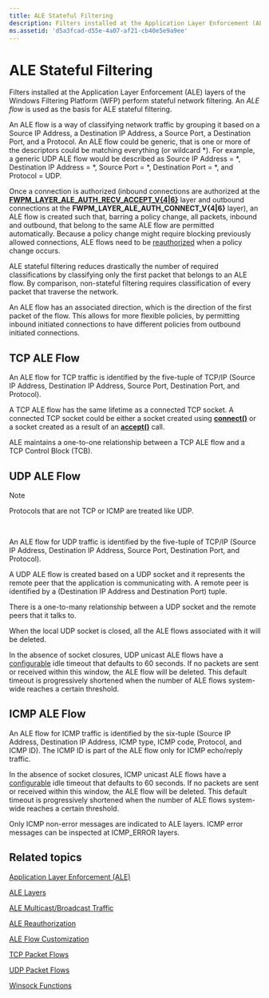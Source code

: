 ```yaml
---
title: ALE Stateful Filtering
description: Filters installed at the Application Layer Enforcement (ALE) layers of the Windows Filtering Platform (WFP) perform stateful network filtering.
ms.assetid: 'd5a3fcad-d55e-4a07-af21-cb40e5e9a9ee'
---
```


# ALE Stateful Filtering

Filters installed at the Application Layer Enforcement (ALE) layers of the Windows Filtering Platform (WFP) perform stateful network filtering. An *ALE flow* is used as the basis for ALE stateful filtering.

An ALE flow is a way of classifying network traffic by grouping it based on a Source IP Address, a Destination IP Address, a Source Port, a Destination Port, and a Protocol. An ALE flow could be generic, that is one or more of the descriptors could be matching everything (or wildcard \*). For example, a generic UDP ALE flow would be described as Source IP Address = \*, Destination IP Address = \*, Source Port = \*, Destination Port = \*, and Protocol = UDP.

Once a connection is authorized (inbound connections are authorized at the [**FWPM\_LAYER\_ALE\_AUTH\_RECV\_ACCEPT\_V{4\|6}**](management-filtering-layer-identifiers-.md) layer and outbound connections at the **FWPM\_LAYER\_ALE\_AUTH\_CONNECT\_V{4\|6}** layer), an ALE flow is created such that, barring a policy change, all packets, inbound and outbound, that belong to the same ALE flow are permitted automatically. Because a policy change might require blocking previously allowed connections, ALE flows need to be [reauthorized](ale-re-authorization.md) when a policy change occurs.

ALE stateful filtering reduces drastically the number of required classifications by classifying only the first packet that belongs to an ALE flow. By comparison, non-stateful filtering requires classification of every packet that traverse the network.

An ALE flow has an associated direction, which is the direction of the first packet of the flow. This allows for more flexible policies, by permitting inbound initiated connections to have different policies from outbound initiated connections.

## TCP ALE Flow

An ALE flow for TCP traffic is identified by the five-tuple of TCP/IP (Source IP Address, Destination IP Address, Source Port, Destination Port, and Protocol).

A TCP ALE flow has the same lifetime as a connected TCP socket. A connected TCP socket could be either a socket created using [**connect()**](https://msdn.microsoft.com/library/windows/desktop/ms737625) or a socket created as a result of an [**accept()**](https://msdn.microsoft.com/library/windows/desktop/ms737526) call.

ALE maintains a one-to-one relationship between a TCP ALE flow and a TCP Control Block (TCB).

## UDP ALE Flow

> [!Note]  
> Protocols that are not TCP or ICMP are treated like UDP.

 

An ALE flow for UDP traffic is identified by the five-tuple of TCP/IP (Source IP Address, Destination IP Address, Source Port, Destination Port, and Protocol).

A UDP ALE flow is created based on a UDP socket and it represents the remote peer that the application is communicating with. A remote peer is identified by a (Destination IP Address and Destination Port) tuple.

There is a one-to-many relationship between a UDP socket and the remote peers that it talks to.

When the local UDP socket is closed, all the ALE flows associated with it will be deleted.

In the absence of socket closures, UDP unicast ALE flows have a [configurable](ale-flow-customization.md) idle timeout that defaults to 60 seconds. If no packets are sent or received within this window, the ALE flow will be deleted. This default timeout is progressively shortened when the number of ALE flows system-wide reaches a certain threshold.

## ICMP ALE Flow

An ALE flow for ICMP traffic is identified by the six-tuple (Source IP Address, Destination IP Address, ICMP type, ICMP code, Protocol, and ICMP ID). The ICMP ID is part of the ALE flow only for ICMP echo/reply traffic.

In the absence of socket closures, ICMP unicast ALE flows have a [configurable](ale-flow-customization.md) idle timeout that defaults to 60 seconds. If no packets are sent or received within this window, the ALE flow will be deleted. This default timeout is progressively shortened when the number of ALE flows system-wide reaches a certain threshold.

Only ICMP non-error messages are indicated to ALE layers. ICMP error messages can be inspected at ICMP\_ERROR layers.

## Related topics

<dl> <dt>

[Application Layer Enforcement (ALE)](application-layer-enforcement--ale-.md)
</dt> <dt>

[ALE Layers](ale-layers.md)
</dt> <dt>

[ALE Multicast/Broadcast Traffic](ale-multicast-broadcast-traffic.md)
</dt> <dt>

[ALE Reauthorization](ale-re-authorization.md)
</dt> <dt>

[ALE Flow Customization](ale-flow-customization.md)
</dt> <dt>

[TCP Packet Flows](tcp-packet-flows.md)
</dt> <dt>

[UDP Packet Flows](udp-packet-flows.md)
</dt> <dt>

[Winsock Functions](https://msdn.microsoft.com/library/windows/desktop/ms741394)
</dt> </dl>

 

 




